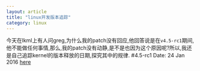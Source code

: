 ```yaml
---
layout: article
title: "linux开发版本追踪"
category: linux
---
```

今天在lkml上有人问greg,为什么我的patch没有回应,他回答说是在`v4.5-rc1`期间,他不能做任何事情,那么,我的patch没有动静,是不是也因为这个原因呢?所以,我还是自己追踪kernel的版本释放的日期,探究其中的规律.
#4.5-rc1
Date: 24 Jan 2016
[here](https://lkml.org/lkml/2016/1/24/196)
